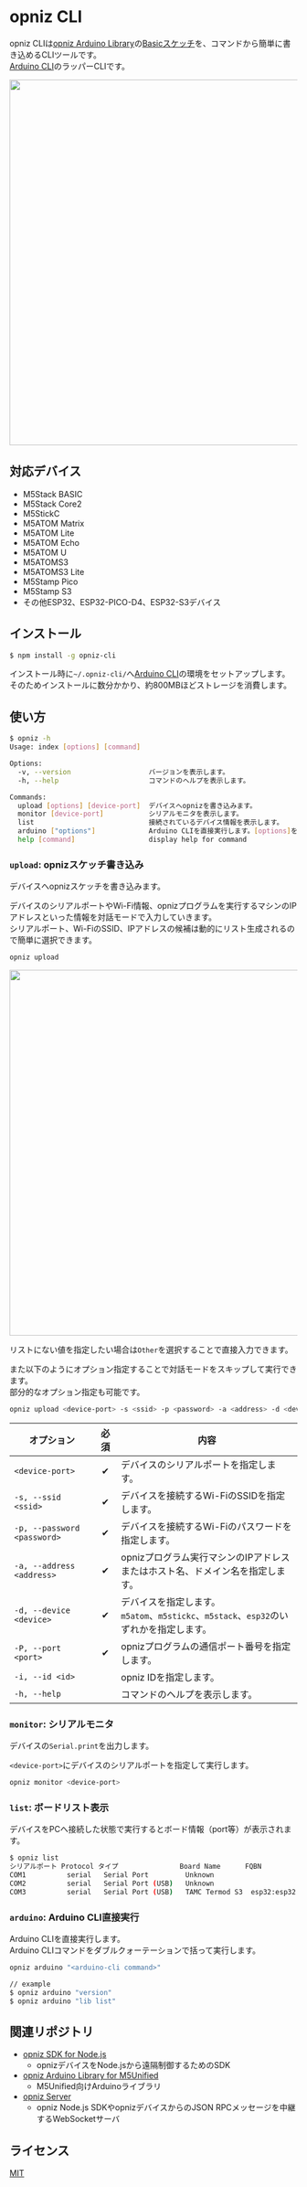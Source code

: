 # opniz CLI

opniz CLIは[opniz Arduino Library](https://github.com/miso-develop/opniz-arduino-m5unified)の[Basicスケッチ](https://github.com/miso-develop/opniz-arduino-m5atom/blob/main/examples/Basic/Basic.ino)を、コマンドから簡単に書き込めるCLIツールです。  
[Arduino CLI](https://github.com/arduino/arduino-cli)のラッパーCLIです。  

<img src="https://user-images.githubusercontent.com/22117028/148371155-569e2ae3-7655-4c5c-a38f-4d13dd1ada4b.gif" width="640">



## 対応デバイス

* M5Stack BASIC
* M5Stack Core2
* M5StickC
* M5ATOM Matrix
* M5ATOM Lite
* M5ATOM Echo
* M5ATOM U
* M5ATOMS3
* M5ATOMS3 Lite
* M5Stamp Pico
* M5Stamp S3
* その他ESP32、ESP32-PICO-D4、ESP32-S3デバイス



## インストール

```sh
$ npm install -g opniz-cli
```

インストール時に`~/.opniz-cli/`へ[Arduino CLI](https://github.com/arduino/arduino-cli)の環境をセットアップします。  
そのためインストールに数分かかり、約800MBほどストレージを消費します。  



## 使い方

```sh
$ opniz -h
Usage: index [options] [command]

Options:
  -v, --version                   バージョンを表示します。
  -h, --help                      コマンドのヘルプを表示します。

Commands:
  upload [options] [device-port]  デバイスへopnizを書き込みます。
  monitor [device-port]           シリアルモニタを表示します。
  list                            接続されているデバイス情報を表示します。
  arduino ["options"]             Arduino CLIを直接実行します。[options]をダブルクォーテーションで括って実行してください。（例：opniz arduino "version"）
  help [command]                  display help for command
```

### `upload`: opnizスケッチ書き込み

デバイスへopnizスケッチを書き込みます。  

デバイスのシリアルポートやWi-Fi情報、opnizプログラムを実行するマシンのIPアドレスといった情報を対話モードで入力していきます。  
シリアルポート、Wi-FiのSSID、IPアドレスの候補は動的にリスト生成されるので簡単に選択できます。  

```sh
opniz upload
```

<img src="https://user-images.githubusercontent.com/22117028/148371155-569e2ae3-7655-4c5c-a38f-4d13dd1ada4b.gif" width="640">

リストにない値を指定したい場合は`Other`を選択することで直接入力できます。  

また以下のようにオプション指定することで対話モードをスキップして実行できます。  
部分的なオプション指定も可能です。  

```sh
opniz upload <device-port> -s <ssid> -p <password> -a <address> -d <device> -P 3000
```

|オプション|必須|内容|
|---|:-:|---|
|`<device-port>`|✔|デバイスのシリアルポートを指定します。|
|`-s, --ssid <ssid>`|✔|デバイスを接続するWi-FiのSSIDを指定します。|
|`-p, --password <password>`|✔|デバイスを接続するWi-Fiのパスワードを指定します。|
|`-a, --address <address>`|✔|opnizプログラム実行マシンのIPアドレスまたはホスト名、ドメイン名を指定します。|
|`-d, --device <device>`|✔|デバイスを指定します。<br>`m5atom`、`m5stickc`、`m5stack`、`esp32`のいずれかを指定します。|
|`-P, --port <port>`|✔|opnizプログラムの通信ポート番号を指定します。|
|`-i, --id <id>`||opniz IDを指定します。|
|`-h, --help`||コマンドのヘルプを表示します。|

### `monitor`: シリアルモニタ

デバイスの`Serial.print`を出力します。  

`<device-port>`にデバイスのシリアルポートを指定して実行します。  

```sh
opniz monitor <device-port>
```

### `list`: ボードリスト表示

デバイスをPCへ接続した状態で実行するとボード情報（port等）が表示されます。

```sh
$ opniz list
シリアルポート Protocol タイプ               Board Name      FQBN                       Core
COM1          serial   Serial Port         Unknown
COM2          serial   Serial Port (USB)   Unknown
COM3          serial   Serial Port (USB)   TAMC Termod S3  esp32:esp32:tamc_termod_s3 esp32:esp32
```

### `arduino`: Arduino CLI直接実行

Arduino CLIを直接実行します。  
Arduino CLIコマンドをダブルクォーテーションで括って実行します。  

```sh
opniz arduino "<arduino-cli command>"
```

```sh
// example
$ opniz arduino "version"
$ opniz arduino "lib list"
```



## 関連リポジトリ

* [opniz SDK for Node.js](https://github.com/miso-develop/opniz-sdk-nodejs)
	* opnizデバイスをNode.jsから遠隔制御するためのSDK
* [opniz Arduino Library for M5Unified](https://github.com/miso-develop/opniz-arduino-m5unified)
	* M5Unified向けArduinoライブラリ
* [opniz Server](https://github.com/miso-develop/opniz-server)
	* opniz Node.js SDKやopnizデバイスからのJSON RPCメッセージを中継するWebSocketサーバ



## ライセンス

[MIT](./LICENSE)
